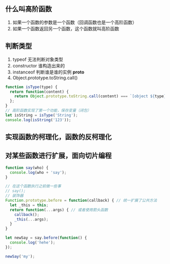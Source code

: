 ## 什么叫高阶函数

1. 如果一个函数的参数是一个函数（回调函数也是一个高阶函数）
2. 如果一个函数返回另一个函数，这个函数就叫高阶函数

## 判断类型

1. typeof 无法判断对象类型
2. constructor 谁构造出来的
3. instanceof 判断谁是谁的实例 __proto__
4. Object.prototype.toString.call()

```js
function isType(type) {
  return function(content) {
    return Object.prototype.toString.call(content) === `[object ${type}]`
  };
}
// 高阶函数实现了第一个功能，保存变量（闭包）
let isString = isType('String');
console.log(isString('123'));

```

## 实现函数的柯理化，函数的反柯理化


## 对某些函数进行扩展，面向切片编程

```js
function say(who) {
  console.log(who + 'say');
}

// 在这个函数执行之前做一些事
// say();
// 装饰器
Function.prototype.before = function(callback) { // 统一扩展了公共方法
  let _this = this;
  return function(...args) { // 或者使用箭头函数
    callback();
    _this(...args);
  }
}

let newSay = say.before(function() {
  console.log('hehe');
});

newSay('my');
```